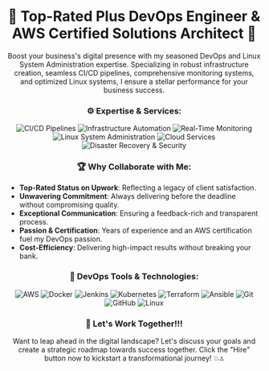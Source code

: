 <h1 align="center">💼 Top-Rated Plus DevOps Engineer & AWS Certified Solutions Architect 🚀</h1>

<p align="center">
  Boost your business's digital presence with my seasoned DevOps and Linux System Administration expertise. Specializing in robust infrastructure creation, seamless CI/CD pipelines, comprehensive monitoring systems, and optimized Linux systems, I ensure a stellar performance for your business success.
</p>

<h3 align="center">⚙️ Expertise & Services:</h3>

<p align="center">
  <img src="https://img.shields.io/badge/-CI/CD_Pipelines-48C1B7?style=for-the-badge" alt="CI/CD Pipelines"/>
  <img src="https://img.shields.io/badge/-Infrastructure_Automation-8CD814?style=for-the-badge" alt="Infrastructure Automation"/>
  <img src="https://img.shields.io/badge/-Real_Time_Monitoring-14B5D8?style=for-the-badge" alt="Real-Time Monitoring"/>
  <img src="https://img.shields.io/badge/-Linux_System_Administration-FCC624?logo=linux&logoColor=black&style=for-the-badge" alt="Linux System Administration"/>
  <img src="https://img.shields.io/badge/-Cloud_Services-4285F4?logo=google-cloud&logoColor=white&style=for-the-badge" alt="Cloud Services"/>
  <img src="https://img.shields.io/badge/-Disaster_Recovery_%26_Security-EB4E20?style=for-the-badge" alt="Disaster Recovery & Security"/>
</p>

<h3 align="center">🏆 Why Collaborate with Me:</h3>

- **Top-Rated Status on Upwork**: Reflecting a legacy of client satisfaction.
- **Unwavering Commitment**: Always delivering before the deadline without compromising quality.
- **Exceptional Communication**: Ensuring a feedback-rich and transparent process.
- **Passion & Certification**: Years of experience and an AWS certification fuel my DevOps passion.
- **Cost-Efficiency**: Delivering high-impact results without breaking your bank.

<h3 align="center">🔧 DevOps Tools & Technologies:</h3>

<p align="center">
  <img src="https://img.shields.io/badge/-AWS-232F3E?logo=amazon-aws&logoColor=white&style=for-the-badge" alt="AWS"/>
  <img src="https://img.shields.io/badge/-Docker-2496ED?logo=docker&logoColor=white&style=for-the-badge" alt="Docker"/>
  <img src="https://img.shields.io/badge/-Jenkins-D24939?logo=jenkins&logoColor=white&style=for-the-badge" alt="Jenkins"/>
  <img src="https://img.shields.io/badge/-Kubernetes-326CE5?logo=kubernetes&logoColor=white&style=for-the-badge" alt="Kubernetes"/>
  <img src="https://img.shields.io/badge/-Terraform-623CE4?logo=terraform&logoColor=white&style=for-the-badge" alt="Terraform"/>
  <img src="https://img.shields.io/badge/-Ansible-EE0000?logo=ansible&logoColor=white&style=for-the-badge" alt="Ansible"/>
  <img src="https://img.shields.io/badge/-Git-F05032?logo=git&logoColor=white&style=for-the-badge" alt="Git"/>
  <img src="https://img.shields.io/badge/-GitHub-181717?logo=github&logoColor=white&style=for-the-badge" alt="GitHub"/>
  <img src="https://img.shields.io/badge/-Linux-FCC624?logo=linux&logoColor=black&style=for-the-badge" alt="Linux"/>
</p>

<h3 align="center">🤝 Let's Work Together!!!</h3>

<p align="center">
  Want to leap ahead in the digital landscape? Let's discuss your goals and create a strategic roadmap towards success together. Click the "Hire" button now to kickstart a transformational journey! 💥🔝
</p>
